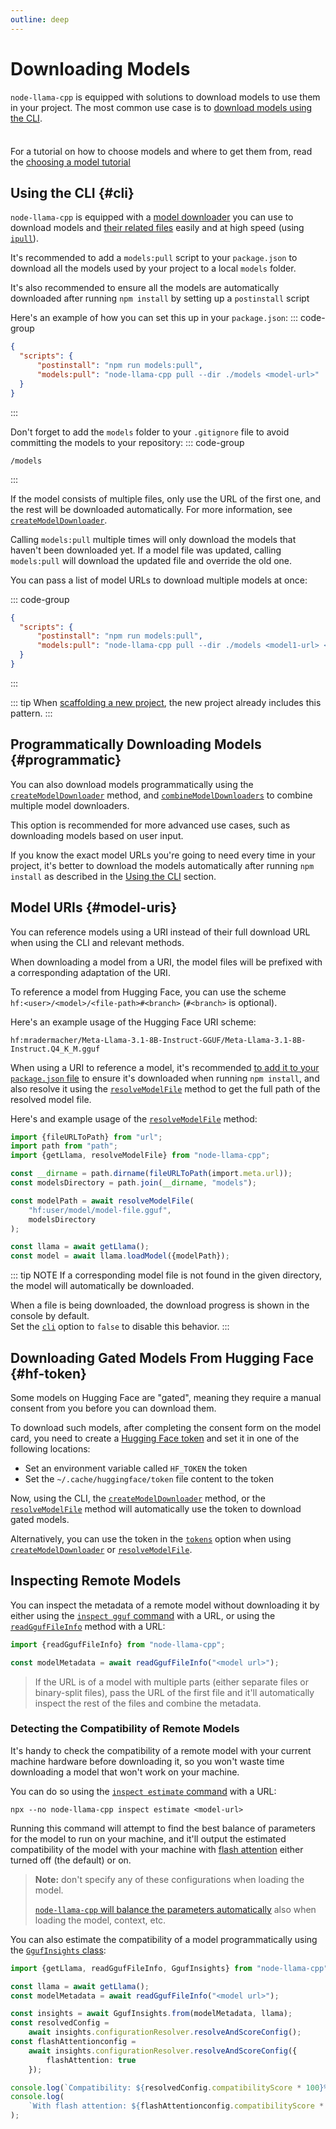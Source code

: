 ```yaml
---
outline: deep
---
```

# Downloading Models
`node-llama-cpp` is equipped with solutions to download models to use them in your project.
The most common use case is to [download models using the CLI](#cli).

<div class="tip custom-block" style="padding-top: 8px">

For a tutorial on how to choose models and where to get them from, read the [choosing a model tutorial](./choosing-a-model)

</div>

## Using the CLI {#cli}
`node-llama-cpp` is equipped with a [model downloader](../cli/pull) you can use to download models and [their related files](../api/functions/createModelDownloader.md) easily and at high speed (using [`ipull`](https://www.npmjs.com/package/ipull)).

It's recommended to add a `models:pull` script to your `package.json` to download all the models used by your project to a local `models` folder.

It's also recommended to ensure all the models are automatically downloaded after running `npm install` by setting up a `postinstall` script

Here's an example of how you can set this up in your `package.json`:
::: code-group
```json [<code>package.json</code>]
{
  "scripts": {
      "postinstall": "npm run models:pull",
      "models:pull": "node-llama-cpp pull --dir ./models <model-url>"
  }
}
```
:::

Don't forget to add the `models` folder to your `.gitignore` file to avoid committing the models to your repository:
::: code-group
``` [<code>.gitignore</code>]
/models
```
:::

If the model consists of multiple files, only use the URL of the first one, and the rest will be downloaded automatically.
For more information, see [`createModelDownloader`](../api/functions/createModelDownloader).

Calling `models:pull` multiple times will only download the models that haven't been downloaded yet.
If a model file was updated, calling `models:pull` will download the updated file and override the old one.

You can pass a list of model URLs to download multiple models at once:

::: code-group
```json [<code>package.json</code>]
{
  "scripts": {
      "postinstall": "npm run models:pull",
      "models:pull": "node-llama-cpp pull --dir ./models <model1-url> <model2-url> <model3-url>"
  }
}
```
:::

::: tip
When [scaffolding a new project](./index.md#scaffold-new-project), the new project already includes this pattern.
:::

## Programmatically Downloading Models {#programmatic}
You can also download models programmatically using the [`createModelDownloader`](../api/functions/createModelDownloader.md) method,
and [`combineModelDownloaders`](../api/functions/combineModelDownloaders.md) to combine multiple model downloaders.

This option is recommended for more advanced use cases, such as downloading models based on user input.

If you know the exact model URLs you're going to need every time in your project, it's better to download the models
automatically after running `npm install` as described in the [Using the CLI](#cli) section.

## Model URIs {#model-uris}
You can reference models using a URI instead of their full download URL when using the CLI and relevant methods.

When downloading a model from a URI, the model files will be prefixed with a corresponding adaptation of the URI.

To reference a model from Hugging Face, you can use the scheme
<br/>
`hf:<user>/<model>/<file-path>#<branch>` (`#<branch>` is optional).

Here's an example usage of the Hugging Face URI scheme:
```
hf:mradermacher/Meta-Llama-3.1-8B-Instruct-GGUF/Meta-Llama-3.1-8B-Instruct.Q4_K_M.gguf
```

When using a URI to reference a model,
it's recommended [to add it to your `package.json` file](#cli) to ensure it's downloaded when running `npm install`,
and also resolve it using the [`resolveModelFile`](../api/functions/resolveModelFile.md) method to get the full path of the resolved model file.

Here's and example usage of the [`resolveModelFile`](../api/functions/resolveModelFile.md) method:
```typescript
import {fileURLToPath} from "url";
import path from "path";
import {getLlama, resolveModelFile} from "node-llama-cpp";

const __dirname = path.dirname(fileURLToPath(import.meta.url));
const modelsDirectory = path.join(__dirname, "models");

const modelPath = await resolveModelFile(
    "hf:user/model/model-file.gguf",
    modelsDirectory
);

const llama = await getLlama();
const model = await llama.loadModel({modelPath});
```

::: tip NOTE
If a corresponding model file is not found in the given directory, the model will automatically be downloaded.

When a file is being downloaded, the download progress is shown in the console by default.
<br/>
Set the [`cli`](../api/type-aliases/ResolveModelFileOptions#cli) option to `false` to disable this behavior.
:::

## Downloading Gated Models From Hugging Face {#hf-token}
Some models on Hugging Face are "gated", meaning they require a manual consent from you before you can download them.

To download such models, after completing the consent form on the model card, you need to create a [Hugging Face token](https://huggingface.co/docs/hub/en/security-tokens) and set it in one of the following locations:
* Set an environment variable called `HF_TOKEN` the token
* Set the `~/.cache/huggingface/token` file content to the token

Now, using the CLI, the [`createModelDownloader`](../api/functions/createModelDownloader.md) method,
or the [`resolveModelFile`](../api/functions/resolveModelFile.md) method will automatically use the token to download gated models.

Alternatively, you can use the token in the [`tokens`](../api/type-aliases/ModelDownloaderOptions.md#tokens) option when using [`createModelDownloader`](../api/functions/createModelDownloader.md) or [`resolveModelFile`](../api/functions/resolveModelFile.md).

## Inspecting Remote Models
You can inspect the metadata of a remote model without downloading it by either using the [`inspect gguf` command](../cli/inspect/gguf.md) with a URL,
or using the [`readGgufFileInfo`](../api/functions/readGgufFileInfo.md) method with a URL:
```typescript
import {readGgufFileInfo} from "node-llama-cpp";

const modelMetadata = await readGgufFileInfo("<model url>");
```
> If the URL is of a model with multiple parts (either separate files or binary-split files),
> pass the URL of the first file and it'll automatically inspect the rest of the files and combine the metadata.

### Detecting the Compatibility of Remote Models
It's handy to check the compatibility of a remote model with your current machine hardware before downloading it,
so you won't waste time downloading a model that won't work on your machine.

You can do so using the [`inspect estimate` command](../cli/inspect/estimate.md) with a URL:
```shell
npx --no node-llama-cpp inspect estimate <model-url>
```

Running this command will attempt to find the best balance of parameters for the model to run on your machine,
and it'll output the estimated compatibility of the model with your machine with [flash attention](./tips-and-tricks.md#flash-attention) either turned off (the default) or on.

> **Note:** don't specify any of these configurations when loading the model.
> 
> [`node-llama-cpp` will balance the parameters automatically](./index.md#gpu-support) also when loading the model,
> context, etc.

You can also estimate the compatibility of a model programmatically using the [`GgufInsights` class](../api/classes/GgufInsights.md):
```typescript
import {getLlama, readGgufFileInfo, GgufInsights} from "node-llama-cpp";

const llama = await getLlama();
const modelMetadata = await readGgufFileInfo("<model url>");

const insights = await GgufInsights.from(modelMetadata, llama);
const resolvedConfig =
    await insights.configurationResolver.resolveAndScoreConfig();
const flashAttentionconfig =
    await insights.configurationResolver.resolveAndScoreConfig({
        flashAttention: true
    });

console.log(`Compatibility: ${resolvedConfig.compatibilityScore * 100}%`);
console.log(
    `With flash attention: ${flashAttentionconfig.compatibilityScore * 100}%`
);
```
